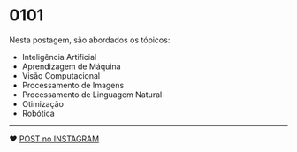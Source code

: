 # 0101

Nesta postagem, são abordados os tópicos:

- Inteligência Artificial
- Aprendizagem de Máquina
- Visão Computacional
- Processamento de Imagens
- Processamento de Linguagem Natural
- Otimização
- Robótica

---

:heart: [POST no INSTAGRAM](https://www.instagram.com/p/CF73bSrsyZt/)
